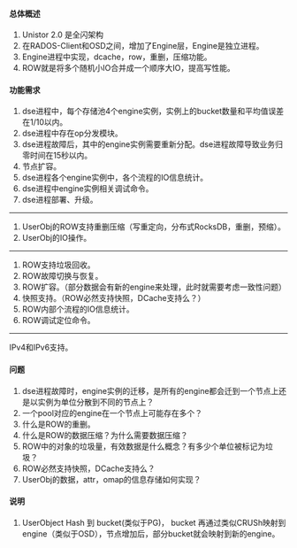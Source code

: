 #### 总体概述
1. Unistor 2.0 是全闪架构
1. 在RADOS-Client和OSD之间，增加了Engine层，Engine是独立进程。
1. Engine进程中实现，dcache，row，重删，压缩功能。
1. ROW就是将多个随机小IO合并成一个顺序大IO，提高写性能。

#### 功能需求
1. dse进程中，每个存储池4个engine实例，实例上的bucket数量和平均值误差在1/10以内。
1. dse进程中存在op分发模块。
1. dse进程故障后，其中的engine实例需要重新分配。dse进程故障导致业务归零时间在15秒以内。
1. 节点扩容。
1. dse进程各个engine实例中，各个流程的IO信息统计。
1. dse进程中engine实例相关调试命令。
1. dse进程部署、升级。
----
1. UserObj的ROW支持重删压缩（写重定向，分布式RocksDB，重删，预缩）。
1. UserObj的IO操作。
----
1. ROW支持垃圾回收。
1. ROW故障切换与恢复。
1. ROW扩容。（部分数据会有新的engine来处理，此时就需要考虑一致性问题）
1. 快照支持。（ROW必然支持快照，DCache支持么？）
1. ROW内部个流程的IO信息统计。
1. ROW调试定位命令。
----
IPv4和IPv6支持。


#### 问题
 
 1. dse进程故障时，engine实例的迁移，是所有的engine都会迁到一个节点上还是以实例为单位分散到不同的节点上？
 1. 一个pool对应的engine在一个节点上可能存在多个？
 1. 什么是ROW的重删。
 1. 什么是ROW的数据压缩？为什么需要数据压缩？
 1. ROW中的对象的垃圾量，有效数据是什么概念？有多少个单位被标记为垃圾？
 1. ROW必然支持快照，DCache支持么？
 1. UserObj的数据，attr，omap的信息存储如何实现？
 
 #### 说明
 1. UserObject Hash 到 bucket(类似于PG)， bucket 再通过类似CRUSh映射到engine（类似于OSD），节点增加后，部分bucket就会映射到新的engine。
